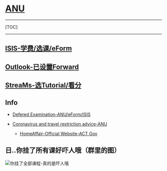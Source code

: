 # [ANU](https://www.anu.edu.au)

---

[TOC]

---

## [ISIS-学费/选课/eForm](https://isis.anu.edu.au)

## [Outlook-已设置Forward](https://outlook.office365.com)

## [StreaMs-选Tutorial/看分](https://cs.anu.edu.au/streams/index.php)

## Info

- [Defered Examination-ANU/eForm/ISIS](https://www.anu.edu.au/students/program-administration/assessments-exams/deferred-examinations)

- [Coronavirus and travel restriction advice-ANU](https://www.anu.edu.au/news/all-news/coronavirus-and-travel-restrictions-advice) 
    - [HomeAffair-Official Website-ACT Gov](https://www.homeaffairs.gov.au/news-media/current-alerts/novel-coronavirus)

## 日..你挂了所有课好吓人哦（群里的图）

![你挂了全部课程-真的是吓人哦](https://tva1.sinaimg.cn/large/0082zybpgy1gc6r15ivw1j30u01swq4m.jpg)